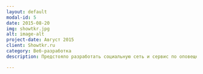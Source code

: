 ```yaml
---
layout: default
modal-id: 5
date: 2015-08-20
img: showtkr.jpg
alt: image-alt
project-date: Август 2015
client: Showtkr.ru
category: Веб-разработка
description: Предстояло разработать социальную сеть и сервис по оповещению пользователей о выходе новых серий любимых сериалов и аниме. Технологии: Meteor, MongoDB

---
```

